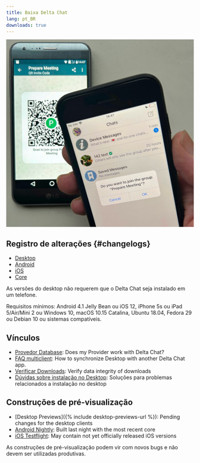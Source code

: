 ```yaml
---
title: Baixa Delta Chat
lang: pt_BR
downloads: true
---
```


![An iOS user scanning a QR code on someone else's phone.](../assets/blog/2023-11-qr-scan.jpg)

## Registro de alterações {#changelogs}

* [Desktop](https://github.com/deltachat/deltachat-desktop/blob/master/CHANGELOG.md)
* [Android](https://deltachat.github.io/deltachat-android/CHANGELOG#delta-chat-android-changelog)
* [iOS](https://deltachat.github.io/deltachat-ios/CHANGELOG#delta-chat-ios-changelog)
* [Core](https://github.com/deltachat/deltachat-core-rust/blob/master/CHANGELOG.md)

As versões do desktop não requerem que o Delta Chat seja instalado em um telefone.

Requisitos mínimos:
Android 4.1 Jelly Bean
ou iOS 12, iPhone 5s ou iPad 5/Air/Mini 2
ou Windows 10, macOS 10.15 Catalina, Ubuntu 18.04, Fedora 29 ou Debian 10
ou sistemas compatíveis.

## Vínculos

* [Provedor Database](https://providers.delta.chat/): Does my Provider work with Delta Chat?
* [FAQ multiclient](help#multiclient): How to synchronize Desktop with another Delta Chat app.
* [Verificar Downloads](verify-downloads): Verify data integrity of downloads
* [Dúvidas sobre instalação no Desktop](https://github.com/deltachat/deltachat-desktop/blob/master/docs/TROUBLESHOOTING.md): Soluções para problemas relacionados a instalação no desktop

## Construções de pré-visualização

* [Desktop Previews]({% include desktop-previews-url %}): Pending changes for the desktop clients
* [Android Nightly](https://download.delta.chat/android/nightly/): Built last night with the most recent core
* [iOS Testflight](https://testflight.apple.com/join/uEMc1NxS): May contain not yet officially released iOS versions

As construções de pré-visualização podem vir com novos bugs e não devem ser utilizadas produtivas.
